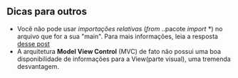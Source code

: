 ## Dicas para outros

- Você não pode usar _importações relativas_ (_from_ ..pacote _import_ *) no arquivo que for a sua "main". Para mais informações, leia a resposta [desse post](https://stackoverflow.com/questions/14132789/relative-imports-for-the-billionth-time)
- A arquitetura **Model View Control** (MVC) de fato não possui uma boa disponibilidade de informações para a View(parte visual), uma tremenda desvantagem.